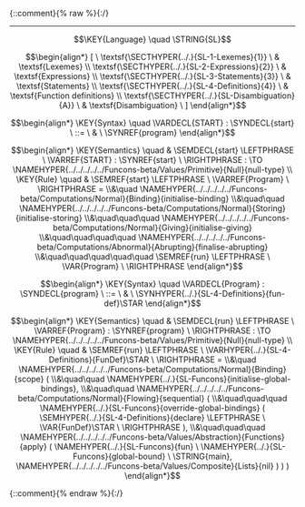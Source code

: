 {::comment}{% raw %}{:/}


----

$$\KEY{Language} \quad \STRING{SL}$$




$$\begin{align*}
  [ \
  \textsf{\SECTHYPER{../.}{SL-1-Lexemes}{1}} \ & \textsf{Lexemes} \\
  \textsf{\SECTHYPER{../.}{SL-2-Expressions}{2}} \ & \textsf{Expressions} \\
  \textsf{\SECTHYPER{../.}{SL-3-Statements}{3}} \ & \textsf{Statements} \\
  \textsf{\SECTHYPER{../.}{SL-4-Definitions}{4}} \ & \textsf{Function definitions} \\
  \textsf{\SECTHYPER{../.}{SL-Disambiguation}{A}} \ & \textsf{Disambiguation}
  \ ]
\end{align*}$$

$$\begin{align*}
  \KEY{Syntax} \quad
    \VARDECL{START} : \SYNDECL{start}
      \ ::= \ & \
      \SYNREF{program}
\end{align*}$$

$$\begin{align*}
  \KEY{Semantics} \quad
  & \SEMDECL{start} \LEFTPHRASE \ \VARREF{START} : \SYNREF{start} \ \RIGHTPHRASE  
    :  \TO \NAMEHYPER{../../../../../Funcons-beta/Values/Primitive}{Null}{null-type} 
\\
  \KEY{Rule} \quad
    & \SEMREF{start} \LEFTPHRASE \
                            \VARREF{Program} \
                          \RIGHTPHRASE  = \\&\quad
      \NAMEHYPER{../../../../../Funcons-beta/Computations/Normal}{Binding}{initialise-binding} \\&\quad\quad 
        \NAMEHYPER{../../../../../Funcons-beta/Computations/Normal}{Storing}{initialise-storing} \\&\quad\quad\quad 
          \NAMEHYPER{../../../../../Funcons-beta/Computations/Normal}{Giving}{initialise-giving} \\&\quad\quad\quad\quad 
            \NAMEHYPER{../../../../../Funcons-beta/Computations/Abnormal}{Abrupting}{finalise-abrupting} \\&\quad\quad\quad\quad\quad 
              \SEMREF{run} \LEFTPHRASE \
                                    \VAR{Program} \
                                  \RIGHTPHRASE 
\end{align*}$$

$$\begin{align*}
  \KEY{Syntax} \quad
    \VARDECL{Program} : \SYNDECL{program}
      \ ::= \ & \
      \SYNHYPER{../.}{SL-4-Definitions}{fun-def}\STAR
\end{align*}$$

$$\begin{align*}
  \KEY{Semantics} \quad
  & \SEMDECL{run} \LEFTPHRASE \ \VARREF{Program} : \SYNREF{program} \ \RIGHTPHRASE  
    :  \TO \NAMEHYPER{../../../../../Funcons-beta/Values/Primitive}{Null}{null-type} 
\\
  \KEY{Rule} \quad
    & \SEMREF{run} \LEFTPHRASE \
                            \VARHYPER{../.}{SL-4-Definitions}{FunDef}\STAR \
                          \RIGHTPHRASE  = \\&\quad
      \NAMEHYPER{../../../../../Funcons-beta/Computations/Normal}{Binding}{scope}
        ( \\&\quad\quad \NAMEHYPER{../.}{SL-Funcons}{initialise-global-bindings}, \\&\quad\quad
               \NAMEHYPER{../../../../../Funcons-beta/Computations/Normal}{Flowing}{sequential}
                ( \\&\quad\quad\quad \NAMEHYPER{../.}{SL-Funcons}{override-global-bindings}
                        (  \SEMHYPER{../.}{SL-4-Definitions}{declare} \LEFTPHRASE \
                                                    \VAR{FunDef}\STAR \
                                                  \RIGHTPHRASE  ), \\&\quad\quad\quad
                       \NAMEHYPER{../../../../../Funcons-beta/Values/Abstraction}{Functions}{apply}
                        (  \NAMEHYPER{../.}{SL-Funcons}{fun} \ 
                                \NAMEHYPER{../.}{SL-Funcons}{global-bound} \ 
                                  \STRING{main}, 
                               \NAMEHYPER{../../../../../Funcons-beta/Values/Composite}{Lists}{nil} ) ) )
\end{align*}$$



[Funcons-beta]: /CBS-beta/math/Funcons-beta
  "FUNCONS-BETA"
[Unstable-Funcons-beta]: /CBS-beta/math/Unstable-Funcons-beta
  "UNSTABLE-FUNCONS-BETA"
[Languages-beta]: /CBS-beta/math/Languages-beta
  "LANGUAGES-BETA"
[Unstable-Languages-beta]: /CBS-beta/math/Unstable-Languages-beta
  "UNSTABLE-LANGUAGES-BETA"
[CBS-beta]: /CBS-beta
  "CBS-BETA"
[SL-Start.cbs]: https://github.com/plancomps/CBS-beta/blob/math/Languages-beta/SL/SL-cbs/SL/SL-Start/SL-Start.cbs
  "CBS SOURCE FILE ON GITHUB"
[PLAIN]: /CBS-beta/docs/Languages-beta/SL/SL-cbs/SL/SL-Start
  "CBS SOURCE WEB PAGE"
 [PRETTY]: /CBS-beta/math/Languages-beta/SL/SL-cbs/SL/SL-Start
  "CBS-KATEX WEB PAGE"
[PDF]: /CBS-beta/math/Languages-beta/SL/SL-cbs/SL/SL-Start/SL-Start.pdf
  "CBS-LATEX PDF FILE"
[PLanCompS Project]: https://plancomps.github.io
  "PROGRAMMING LANGUAGE COMPONENTS AND SPECIFICATIONS PROJECT HOME PAGE"
{::comment}{% endraw %}{:/}
